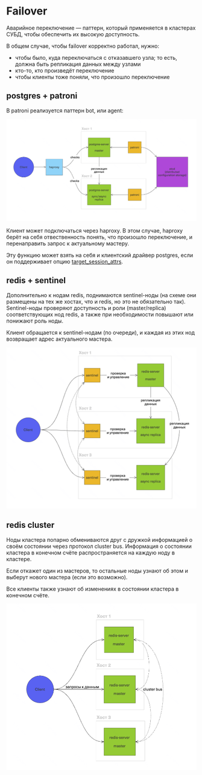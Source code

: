 # Failover

Аварийное переключение — паттерн, который применяется в кластерах СУБД, чтобы обеспечить их высокую доступность.

В общем случае, чтобы failover корректно работал, нужно:

- чтобы было, куда переключаться с отказавшего узла; то есть, должна быть репликация данных между узлами
- кто-то, кто произведёт переключение
- чтобы клиенты тоже поняли, что произошло переключение

## postgres + patroni

В patroni реализуется паттерн bot, или agent:

![patroni](../img/06/patroni.png)

Клиент может подключаться через haproxy. В этом случае, haproxy берёт на себя отвественность понять, что произошло переключение, и перенаправить запрос к актуальному мастеру.

Эту функцию может взять на себя и клиентский драйвер postgres, если он поддерживает опцию [target_session_attrs](https://www.postgresql.org/docs/current/libpq-connect.html#LIBPQ-CONNECT-TARGET-SESSION-ATTRS). 

## redis + sentinel

Дополнительно к нодам redis, поднимаются sentinel-ноды (на схеме они размещены на тех же хостах, что и redis, но это не обязательно так). Sentinel-ноды проверяют доступность и роли (master/replica) соответствующих нод redis, а также при необходимости повышают или понижают роль ноды.

Клиент обращается к sentinel-нодам (по очереди), и каждая из этих нод возвращает адрес актуального мастера.

![sentinel](../img/06/sentinel.png)

## redis cluster

Ноды кластера попарно обмениваются друг с дружкой информацией о своём состоянии через протокол cluster bus. Информация о состоянии кластера в конечном счёте распространяется на каждую ноду в кластере.

Если откажет один из мастеров, то остальные ноды узнают об этом и выберут нового мастера (если это возможно).

Все клиенты также узнают об изменениях в состоянии кластера в конечном счёте.

![cluster](../img/06/cluster.png)
